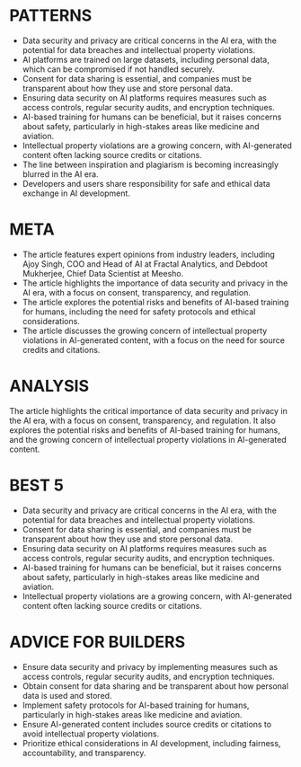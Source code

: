 # PATTERNS

* Data security and privacy are critical concerns in the AI era, with the potential for data breaches and intellectual property violations.
* AI platforms are trained on large datasets, including personal data, which can be compromised if not handled securely.
* Consent for data sharing is essential, and companies must be transparent about how they use and store personal data.
* Ensuring data security on AI platforms requires measures such as access controls, regular security audits, and encryption techniques.
* AI-based training for humans can be beneficial, but it raises concerns about safety, particularly in high-stakes areas like medicine and aviation.
* Intellectual property violations are a growing concern, with AI-generated content often lacking source credits or citations.
* The line between inspiration and plagiarism is becoming increasingly blurred in the AI era.
* Developers and users share responsibility for safe and ethical data exchange in AI development.

# META

* The article features expert opinions from industry leaders, including Ajoy Singh, COO and Head of AI at Fractal Analytics, and Debdoot Mukherjee, Chief Data Scientist at Meesho.
* The article highlights the importance of data security and privacy in the AI era, with a focus on consent, transparency, and regulation.
* The article explores the potential risks and benefits of AI-based training for humans, including the need for safety protocols and ethical considerations.
* The article discusses the growing concern of intellectual property violations in AI-generated content, with a focus on the need for source credits and citations.

# ANALYSIS

The article highlights the critical importance of data security and privacy in the AI era, with a focus on consent, transparency, and regulation. It also explores the potential risks and benefits of AI-based training for humans, and the growing concern of intellectual property violations in AI-generated content.

# BEST 5

* Data security and privacy are critical concerns in the AI era, with the potential for data breaches and intellectual property violations.
* Consent for data sharing is essential, and companies must be transparent about how they use and store personal data.
* Ensuring data security on AI platforms requires measures such as access controls, regular security audits, and encryption techniques.
* AI-based training for humans can be beneficial, but it raises concerns about safety, particularly in high-stakes areas like medicine and aviation.
* Intellectual property violations are a growing concern, with AI-generated content often lacking source credits or citations.

# ADVICE FOR BUILDERS

* Ensure data security and privacy by implementing measures such as access controls, regular security audits, and encryption techniques.
* Obtain consent for data sharing and be transparent about how personal data is used and stored.
* Implement safety protocols for AI-based training for humans, particularly in high-stakes areas like medicine and aviation.
* Ensure AI-generated content includes source credits or citations to avoid intellectual property violations.
* Prioritize ethical considerations in AI development, including fairness, accountability, and transparency.
